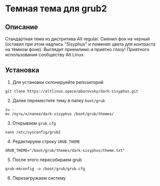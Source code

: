 # Темная тема для grub2

## Описание 

Стандартная тема из дистритива Alt regular. Сменил фон на черный (оставил при этом надпись "Sisyphus" и поменял цвета для контраста на тёмном фоне). Выглядит приемлимо и приятно глазу! 
Приятного использования сообществу Alt Linux. 

## Установка

1) Для установки склонируейте репозиторий
```
git clone https://altlinux.space/pbarovsky/dark-sisyphus.git
```

2) Далее переместите тему в папку `boot/grub`
```
su -
mv /путь/к/папке/dark-sisyphus /boot/grub/themes/
```

3) Открываем `grub.cfg`
```
nano /etc/sysconfig/grub2
```

4) Редактируем строку `GRUB_THEME`
```
GRUB_THEME="/boot/grub/themes/dark-sisyphus/theme.txt"
```

5) После этого пересобираем grub
```
grub-mkconfig -o /boot/grub/grub.cfg
```

6) Перезагружаем систему




